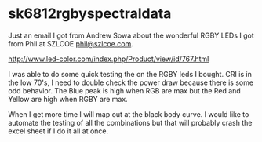 # sk6812rgbyspectraldata
Just an email I got from Andrew Sowa about the wonderful RGBY LEDs I got from Phil at SZLCOE <phil@szlcoe.com>.

http://www.led-color.com/index.php/Product/view/id/767.html


I was able to do some quick testing the on the RGBY leds I bought.  CRI is in the low 70's, I need to double check the power draw because there is some odd behavior.  The Blue peak is high when RGB are max but the Red and Yellow are high when RGBY are max.

When I get more time I will map out at the black body curve. I would like to automate the testing of all the combinations but that will probably crash the excel sheet if I do it all at once.



